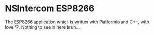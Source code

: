 # NSIntercom ESP8266

The ESP8266 application which is written with Platformio and C++, with love ♡.
Nothing to see in here bruh...